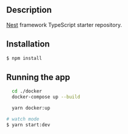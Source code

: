 ## Description

[Nest](https://github.com/nestjs/nest) framework TypeScript starter repository.

## Installation

```bash
$ npm install
```

## Running the app

```bash
  cd ./docker
  docker-compose up --build
```

```bash
  yarn docker:up
```

```bash
# watch mode
$ yarn start:dev
```


